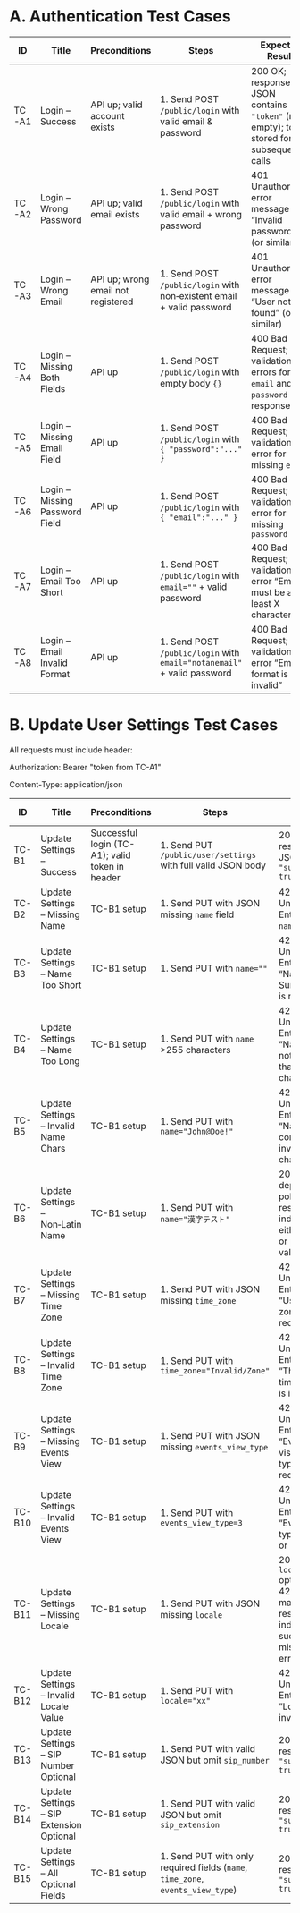 # A. Authentication Test Cases
| ID    | Title                          | Preconditions                      | Steps                                                                   | Expected Result                                                                         |
| ----- | ------------------------------ | ---------------------------------- | ----------------------------------------------------------------------- | --------------------------------------------------------------------------------------- |
| TC-A1 | Login – Success                | API up; valid account exists       | 1. Send POST `/public/login` with valid email & password                | 200 OK; response JSON contains `"token"` (non‐empty); token stored for subsequent calls |
| TC-A2 | Login – Wrong Password         | API up; valid email exists         | 1. Send POST `/public/login` with valid email + wrong password          | 401 Unauthorized; error message “Invalid password” (or similar)                         |
| TC-A3 | Login – Wrong Email            | API up; wrong email not registered | 1. Send POST `/public/login` with non‐existent email + valid password   | 401 Unauthorized; error message “User not found” (or similar)                           |
| TC-A4 | Login – Missing Both Fields    | API up                             | 1. Send POST `/public/login` with empty body `{}`                       | 400 Bad Request; validation errors for `email` and `password` in response               |
| TC-A5 | Login – Missing Email Field    | API up                             | 1. Send POST `/public/login` with `{ "password":"..." }`                | 400 Bad Request; validation error for missing `email`                                   |
| TC-A6 | Login – Missing Password Field | API up                             | 1. Send POST `/public/login` with `{ "email":"..." }`                   | 400 Bad Request; validation error for missing `password`                                |
| TC-A7 | Login – Email Too Short        | API up                             | 1. Send POST `/public/login` with `email=""` + valid password           | 400 Bad Request; validation error “Email must be at least X characters”                 |
| TC-A8 | Login – Email Invalid Format   | API up                             | 1. Send POST `/public/login` with `email="notanemail"` + valid password | 400 Bad Request; validation error “Email format is invalid”                             |

# B. Update User Settings Test Cases
All requests must include header:

Authorization: Bearer "token from TC-A1"

Content-Type: application/json

| ID     | Title                                    | Preconditions                                   | Steps                                                                           | Expected Result                                                                                        |
| ------ | ---------------------------------------- | ----------------------------------------------- | ------------------------------------------------------------------------------- | ------------------------------------------------------------------------------------------------------ |
| TC-B1  | Update Settings – Success                | Successful login (TC-A1); valid token in header | 1. Send PUT `/public/user/settings` with full valid JSON body                   | 200 OK; response JSON `{ "success": true }`                                                            |
| TC-B2  | Update Settings – Missing Name           | TC-B1 setup                                     | 1. Send PUT with JSON missing `name` field                                      | 422 Unprocessable Entity; error for `name` required                                                    |
| TC-B3  | Update Settings – Name Too Short         | TC-B1 setup                                     | 1. Send PUT with `name=""`                                                      | 422 Unprocessable Entity; error “Name and Surname field is required”                                   |
| TC-B4  | Update Settings – Name Too Long          | TC-B1 setup                                     | 1. Send PUT with `name` >255 characters                                         | 422 Unprocessable Entity; error “Name may not be greater than 255 characters”                          |
| TC-B5  | Update Settings – Invalid Name Chars     | TC-B1 setup                                     | 1. Send PUT with `name="John@Doe!"`                                             | 422 Unprocessable Entity; error “Name contains invalid characters”                                     |
| TC-B6  | Update Settings – Non‑Latin Name         | TC-B1 setup                                     | 1. Send PUT with `name="漢字テスト"`                                                 | 200 OK *or* 422 depending on policy; response indicates either success or proper validation error      |
| TC-B7  | Update Settings – Missing Time Zone      | TC-B1 setup                                     | 1. Send PUT with JSON missing `time_zone`                                       | 422 Unprocessable Entity; error “User’s time zone field is required”                                   |
| TC-B8  | Update Settings – Invalid Time Zone      | TC-B1 setup                                     | 1. Send PUT with `time_zone="Invalid/Zone"`                                     | 422 Unprocessable Entity; error “The User’s time zone field is invalid”                                |
| TC-B9  | Update Settings – Missing Events View    | TC-B1 setup                                     | 1. Send PUT with JSON missing `events_view_type`                                | 422 Unprocessable Entity; error “Events list visualization type field is required”                     |
| TC-B10 | Update Settings – Invalid Events View    | TC-B1 setup                                     | 1. Send PUT with `events_view_type=3`                                           | 422 Unprocessable Entity; error “Events view type must be 1 or 2”                                      |
| TC-B11 | Update Settings – Missing Locale         | TC-B1 setup                                     | 1. Send PUT with JSON missing `locale`                                          | 200 OK (if `locale` optional) *or* 422 if mandatory; response indicates success or missing‐field error |
| TC-B12 | Update Settings – Invalid Locale Value   | TC-B1 setup                                     | 1. Send PUT with `locale="xx"`                                                  | 422 Unprocessable Entity; error “Locale is invalid”                                                    |
| TC-B13 | Update Settings – SIP Number Optional    | TC-B1 setup                                     | 1. Send PUT with valid JSON but omit `sip_number`                               | 200 OK; response `{ "success": true }`                                                                 |
| TC-B14 | Update Settings – SIP Extension Optional | TC-B1 setup                                     | 1. Send PUT with valid JSON but omit `sip_extension`                            | 200 OK; response `{ "success": true }`                                                                 |
| TC-B15 | Update Settings – All Optional Fields    | TC-B1 setup                                     | 1. Send PUT with only required fields (`name`, `time_zone`, `events_view_type`) | 200 OK; response `{ "success": true }`                                                                 |
